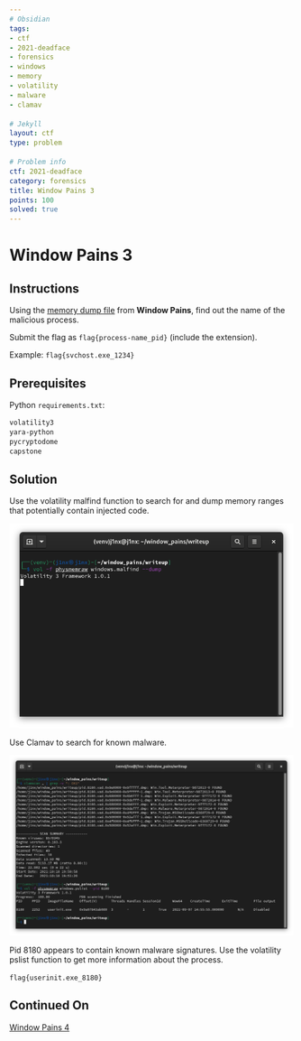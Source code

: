 ```yaml
---
# Obsidian
tags:
- ctf
- 2021-deadface
- forensics
- windows
- memory
- volatility
- malware
- clamav

# Jekyll
layout: ctf
type: problem

# Problem info
ctf: 2021-deadface
category: forensics
title: Window Pains 3
points: 100
solved: true
---
```


# Window Pains 3

## Instructions

Using the [memory dump file](#) from **Window Pains**, find out the name of the malicious process.

Submit the flag as `flag{process-name_pid}` (include the extension).

Example: `flag{svchost.exe_1234}`

## Prerequisites
Python `requirements.txt`:

```bash
volatility3
yara-python
pycryptodome
capstone
```

## Solution

Use the volatility malfind function to search for and dump memory ranges that potentially contain injected code. 

![](attachments/Pasted%20image%2020211018165027.png)

Use Clamav to search for known malware.

![](attachments/Pasted%20image%2020211018165330.png)

Pid 8180 appears to contain known malware signatures. Use the volatility pslist function to get more information about the process.

`flag{userinit.exe_8180}`

## Continued On

[Window Pains 4](Window%20Pains%204)

